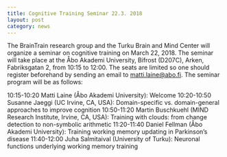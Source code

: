 ```yaml
---
title: Cognitive Training Seminar 22.3. 2018 
layout: post
category: news
---
```


The BrainTrain research group and the Turku Brain and Mind Center will organize a seminar on cognitive training on March 22, 2018. The seminar will take place at the Åbo Akademi University, Bifrost (D207C), Arken, Fabriksgatan 2, from 10:15 to 12:00. The seats are limited so one should register beforehand by sending an email to matti.laine@abo.fi. The seminar program will be as follows:


10:15-10:20 Matti Laine (Åbo Akademi University): Welcome
10:20-10:50 Susanne Jaeggi (UC Irvine, CA, USA):  Domain-specific vs. domain-general approaches to improve cognition
10:50-11:20 Martin Buschkuehl (MIND Research Institute, Irvine, CA, USA): Training with clouds: from change detection to non-symbolic arithmetic
11:20-11:40 Daniel Fellman (Åbo Akademi University): Training working memory updating in Parkinson’s disease
11:40-12:00 Juha Salmitaival (University of Turku): Neuronal functions underlying working memory training



